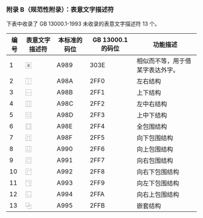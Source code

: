 ### 附录 B（规范性附录）：表意文字描述符
下表中收录了 GB 13000.1-1993 未收录的表意文字描述符 13 个。

|编号|表意文字描述符|本标准的码位|GB 13000.1 的码位|功能描述|
|-|-|-|-|-|
|1|〾|A989|303E|相似而不等，用于借某字表达外字。|
|2|⿰|A98A|2FF0|左右结构|
|3|⿱|A98B|2FF1|上下结构|
|4|⿲|A98C|2FF2|左中右结构|
|5|⿳|A98D|2FF3|上中下结构|
|6|⿴|A98E|2FF4|全包围结构|
|7|⿵|A98F|2FF5|向下包围结构|
|8|⿶|A990|2FF6|向上包围结构|
|9|⿷|A991|2FF7|向右包围结构|
|10|⿸|A992|2FF8|向右下包围结构|
|11|⿹|A993|2FF9|向左下包围结构|
|12|⿺|A994|2FFA|向右上包围结构|
|13|⿻|A995|2FFB|嵌套结构|

